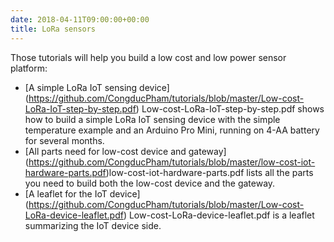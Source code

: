 ```yaml
---
date: 2018-04-11T09:00:00+00:00
title: LoRa sensors
---
```


Those tutorials will help you build a low cost and low power sensor platform:

- [A simple LoRa IoT sensing device] (https://github.com/CongducPham/tutorials/blob/master/Low-cost-LoRa-IoT-step-by-step.pdf) Low-cost-LoRa-IoT-step-by-step.pdf shows how to build a simple LoRa IoT sensing device with the simple temperature example and an Arduino Pro Mini, running on 4-AA battery for several months.
- [All parts need for low-cost device and gateway] (https://github.com/CongducPham/tutorials/blob/master/low-cost-iot-hardware-parts.pdf)low-cost-iot-hardware-parts.pdf lists all the parts you need to build both the low-cost device and the gateway.
- [A leaflet for the IoT device] (https://github.com/CongducPham/tutorials/blob/master/Low-cost-LoRa-device-leaflet.pdf) Low-cost-LoRa-device-leaflet.pdf is a leaflet summarizing the IoT device side.
